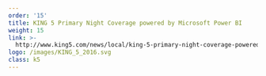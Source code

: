 ```yaml
---
order: '15'
title: KING 5 Primary Night Coverage powered by Microsoft Power BI
weight: 15
link: >-
  http://www.king5.com/news/local/king-5-primary-night-coverage-powered-by-microsoft-technology/204436206
logo: /images/KING_5_2016.svg
class: k5
---
```






